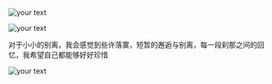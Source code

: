 

![your text](http://o7bk1ffzo.bkt.clouddn.com/1478688811744)



![your text](http://o7bk1ffzo.bkt.clouddn.com/1478688829644)

对于小小的别离，我会感觉到些许落寞，短暂的邂逅与别离，每一段刹那之间的回忆，我希望自己都能够好好珍惜 

![your text](http://o7bk1ffzo.bkt.clouddn.com/1478688878091)